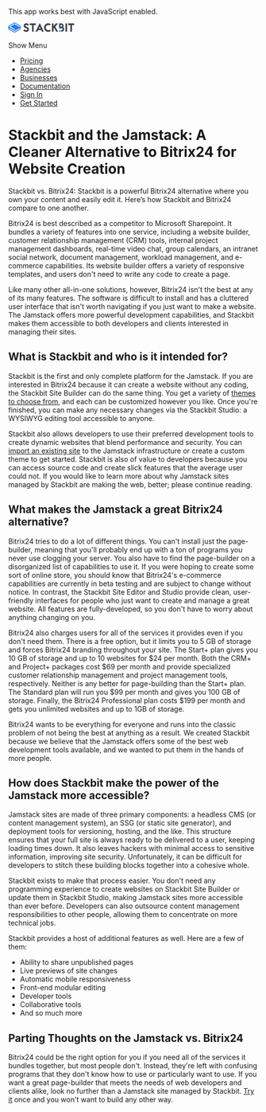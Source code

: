 This app works best with JavaScript enabled.

<a href="/" class="masthead-logo"><img src="/images/logo_alt.svg" alt="Stackbit logo" width="133" height="20" /></a>

<span class="screen-reader-text">Show Menu</span><span class="masthead-menu-icon" aria-hidden="true"></span>

-   [Pricing](/pricing)
-   [Agencies](/agencies)
-   [Businesses](/businesses)
-   [Documentation](https://www.stackbit.com/docs/)
-   [Sign In](https://app.stackbit.com/)
-   <a href="https://app.stackbit.com/create" class="button-component button-component-theme-accent button-component-hollow"><span>Get Started</span></a>

Stackbit and the Jamstack: A Cleaner Alternative to Bitrix24 for Website Creation
=================================================================================

Stackbit vs. Bitrix24: Stackbit is a powerful Bitrix24 alternative where you own your content and easily edit it. Here’s how Stackbit and Bitrix24 compare to one another.

Bitrix24 is best described as a competitor to Microsoft Sharepoint. It bundles a variety of features into one service, including a website builder, customer relationship management (CRM) tools, internal project management dashboards, real-time video chat, group calendars, an intranet social network, document management, workload management, and e-commerce capabilities. Its website builder offers a variety of responsive templates, and users don't need to write any code to create a page.

Like many other all-in-one solutions, however, Bitrix24 isn't the best at any of its many features. The software is difficult to install and has a cluttered user interface that isn't worth navigating if you just want to make a website. The Jamstack offers more powerful development capabilities, and Stackbit makes them accessible to both developers and clients interested in managing their sites.

What is Stackbit and who is it intended for?
--------------------------------------------

Stackbit is the first and only complete platform for the Jamstack. If you are interested in Bitrix24 because it can create a website without any coding, the Stackbit Site Builder can do the same thing. You get a variety of [themes to choose from](http://jamstackthemes.dev/?utm_source=stackbit.com&utm_medium=article&utm_campaign=alternative-to-bitrix24), and each can be customized however you like. Once you're finished, you can make any necessary changes via the Stackbit Studio: a WYSIWYG editing tool accessible to anyone.

Stackbit also allows developers to use their preferred development tools to create dynamic websites that blend performance and security. You can [import an existing site](https://app.stackbit.com/import) to the Jamstack infrastructure or create a custom theme to get started. Stackbit is also of value to developers because you can access source code and create slick features that the average user could not. If you would like to learn more about why Jamstack sites managed by Stackbit are making the web, better; please continue reading.

What makes the Jamstack a great Bitrix24 alternative?
-----------------------------------------------------

Bitrix24 tries to do a lot of different things. You can't install just the page-builder, meaning that you'll probably end up with a ton of programs you never use clogging your server. You also have to find the page-builder on a disorganized list of capabilities to use it. If you were hoping to create some sort of online store, you should know that Bitrix24's e-commerce capabilities are currently in beta testing and are subject to change without notice. In contrast, the Stackbit Site Editor and Studio provide clean, user-friendly interfaces for people who just want to create and manage a great website. All features are fully-developed, so you don't have to worry about anything changing on you.

Bitrix24 also charges users for all of the services it provides even if you don't need them. There is a free option, but it limits you to 5 GB of storage and forces Bitrix24 branding throughout your site. The Start+ plan gives you 10 GB of storage and up to 10 websites for $24 per month. Both the CRM+ and Project+ packages cost $69 per month and provide specialized customer relationship management and project management tools, respectively. Neither is any better for page-building than the Start+ plan. The Standard plan will run you $99 per month and gives you 100 GB of storage. Finally, the Bitrix24 Professional plan costs $199 per month and gets you unlimited websites and up to 1GB of storage. 

Bitrix24 wants to be everything for everyone and runs into the classic problem of not being the best at anything as a result. We created Stackbit because we believe that the Jamstack offers some of the best web development tools available, and we wanted to put them in the hands of more people. 

How does Stackbit make the power of the Jamstack more accessible?
-----------------------------------------------------------------

Jamstack sites are made of three primary components: a headless CMS (or content management system), an SSG (or static site generator), and deployment tools for versioning, hosting, and the like. This structure ensures that your full site is always ready to be delivered to a user, keeping loading times down. It also leaves hackers with minimal access to sensitive information, improving site security. Unfortunately, it can be difficult for developers to stitch these building blocks together into a cohesive whole.

Stackbit exists to make that process easier. You don't need any programming experience to create websites on Stackbit Site Builder or update them in Stackbit Studio, making Jamstack sites more accessible than ever before. Developers can also outsource content management responsibilities to other people, allowing them to concentrate on more technical jobs.

Stackbit provides a host of additional features as well. Here are a few of them:

-   Ability to share unpublished pages
-   Live previews of site changes
-   Automatic mobile responsiveness
-   Front-end modular editing
-   Developer tools
-   Collaborative tools
-   And so much more

Parting Thoughts on the Jamstack vs. Bitrix24
---------------------------------------------

Bitrix24 could be the right option for you if you need all of the services it bundles together, but most people don't. Instead, they're left with confusing programs that they don't know how to use or particularly want to use. If you want a great page-builder that meets the needs of web developers and clients alike, look no further than a Jamstack site managed by Stackbit. [Try it](https://www.stackbit.com/) once and you won't want to build any other way.










